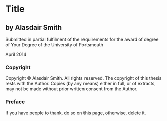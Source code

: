 # Title

## by Alasdair Smith

Submitted in partial fulfilment of the requirements for the award of degree of Your Degree of the University of Portsmouth

April 2014

### Copyright

Copyright &copy; Alasdair Smith. All rights reserved.
The copyright of this thesis rests with the Author. Copies (by any means) either in full, or of extracts, may not be made without prior written consent from the Author.

### Preface

If you have people to thank, do so on this page, otherwise, delete it.